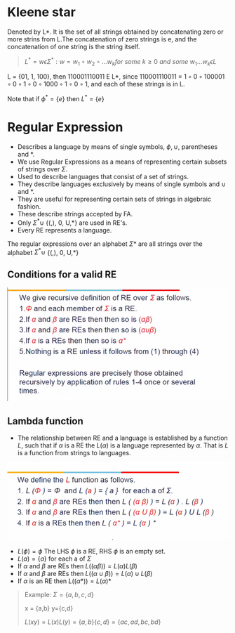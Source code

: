 # Kleene star

Denoted by L\*. It is the set of all strings obtained by concatenating zero or more strins from L.The concatenation of zero strings is e, and the concatenation of one string is the string itself.

> $L^* = { w \epsilon \Sigma^* : w = w_1 \circ w_2 \circ ... w_k for\ some\ k\geq 0\ and\ some\ w_1...w_k \epsilon L}$

L = {01, 1, 100}, then 110001110011 E L\*,
since 110001110011 = $1\circ 0\circ 100001\circ 0\circ 1\circ 0\circ 1000\circ 1\circ 0\circ 1$, and each of these strings is in L.

Note that if $\phi^* = \{e\}$ then $L^* = \{e\}$

# Regular Expression

-   Describes a language by means of single symbols, $\phi, \cup$, parentheses and \*.
-   We use Regular Expressions as a means of representing certain subsets of strings over $\Sigma$.
-   Used to describe languages that consist of a set of strings.
-   They describe languages exclusively by means of single symbols and $\cup$ and \*.
-   They are useful for representing certain sets of strings in algebraic fashion.
-   These describe strings accepted by FA.
-   Only $\Sigma^* \cup$ {(,), 0, U,\*} are used in RE's.
-   Every RE represents a language.

The regular expressions over an alphabet $\Sigma*$ are all strings over the alphabet $\Sigma^* \cup$ {(,), 0, U,\*}

## Conditions for a valid RE

![](img/L4/Annotation%202020-09-01%20091116.png)

## Lambda function

-   The relationship between RE and a language is established by a function $L$, such that if $\alpha$ is a RE the $L(\alpha)$ is a language represented by $\alpha$. That is $L$ is a function from strings to languages.

![](img/L4/Annotation%202020-09-01%20093610.png)

-   $L(\phi) = \phi$ The LHS $\phi$ is a RE, RHS $\phi$ is an empty set.
-   $L(a) = \{a\}$ for each a of $\Sigma$
-   If $\alpha$ and $\beta$ are REs then $L((\alpha\beta)) = L(\alpha) L(\beta)$
-   If $\alpha$ and $\beta$ are REs then $L((\alpha\cup\beta)) = L(\alpha) \cup L(\beta)$
-   If $\alpha$ is an RE then $L((\alpha*)) = L(\alpha) *$

> Example:
> $\Sigma = \{a,b,c,d\}$
>
> x = {a,b} y={c,d}
>
> $L(xy) = L(x)L(y) = \{a,b\}\{c,d\} = \{ac,ad,bc,bd\}$

<script type="text/javascript" src="http://cdn.mathjax.org/mathjax/latest/MathJax.js?config=TeX-AMS-MML_HTMLorMML"></script>
<script type="text/x-mathjax-config">
    MathJax.Hub.Config({
    extensions: ["tex2jax.js","TeX/AMSmath.js","TeX/AMSsymbols.js"],
    jax: ["input/TeX","output/HTML-CSS"],
    tex2jax: {
        inlineMath: [['$','$'],["\\(","\\)"]],
        processEscapes: true,
    },
});
</script>
